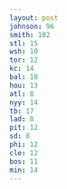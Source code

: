 ```yaml
---
layout: post
johnson: 96
smith: 102
stl: 15
wsh: 10
tor: 12
kc: 14
bal: 18
hou: 13
atl: 8
nyy: 14
tb: 17
lad: 8
pit: 12
sd: 8
phi: 12
cle: 12
bos: 11
min: 14
---
```

